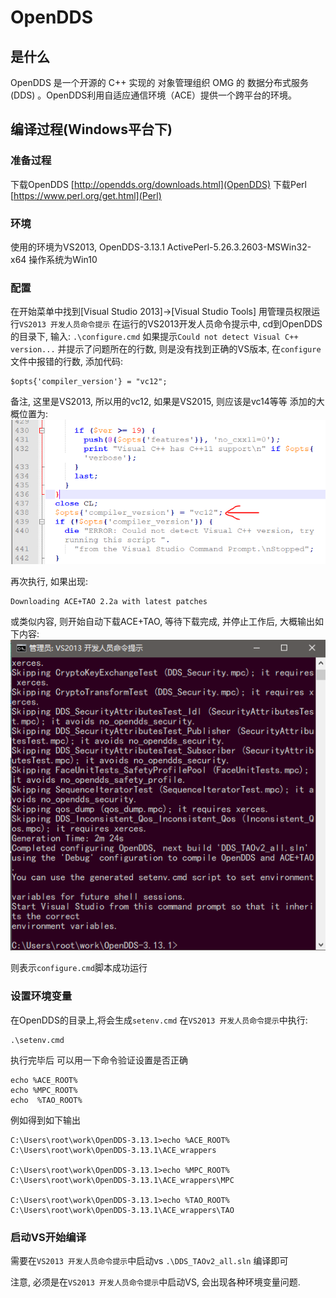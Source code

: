 # OpenDDS
## 是什么
OpenDDS 是一个开源的 C++ 实现的 对象管理组织 OMG 的 数据分布式服务 (DDS) 。OpenDDS利用自适应通信环境（ACE）提供一个跨平台的环境。

## 编译过程(Windows平台下)
### 准备过程
下载OpenDDS [http://opendds.org/downloads.html](OpenDDS)
下载Perl [https://www.perl.org/get.html](Perl)

### 环境
使用的环境为VS2013, OpenDDS-3.13.1
ActivePerl-5.26.3.2603-MSWin32-x64
操作系统为Win10

### 配置
在开始菜单中找到[Visual Studio 2013]->[Visual Studio Tools]
用管理员权限运行`VS2013 开发人员命令提示`
在运行的VS2013开发人员命令提示中, cd到OpenDDS的目录下, 输入:
`.\configure.cmd`
如果提示`Could not detect Visual C++ version...`
并提示了问题所在的行数, 则是没有找到正确的VS版本, 
在`configure`文件中报错的行数, 添加代码:
```
$opts{'compiler_version'} = "vc12";
```
备注, 这里是VS2013, 所以用的vc12, 如果是VS2015, 则应该是vc14等等
添加的大概位置为:
![](_v_images/20190402165536421_17567.png)

再次执行, 如果出现:
```
Downloading ACE+TAO 2.2a with latest patches
```
或类似内容, 则开始自动下载ACE+TAO, 等待下载完成, 并停止工作后, 大概输出如下内容:
![](_v_images/20190402175842145_17658.png)

则表示`configure.cmd`脚本成功运行

### 设置环境变量
在OpenDDS的目录上,将会生成`setenv.cmd`
在`VS2013 开发人员命令提示`中执行:
```
.\setenv.cmd
```
执行完毕后
可以用一下命令验证设置是否正确
```
echo %ACE_ROOT%
echo %MPC_ROOT%
echo  %TAO_ROOT%
```
例如得到如下输出

```
C:\Users\root\work\OpenDDS-3.13.1>echo %ACE_ROOT%
C:\Users\root\work\OpenDDS-3.13.1\ACE_wrappers

C:\Users\root\work\OpenDDS-3.13.1>echo %MPC_ROOT%
C:\Users\root\work\OpenDDS-3.13.1\ACE_wrappers\MPC

C:\Users\root\work\OpenDDS-3.13.1>echo %TAO_ROOT%
C:\Users\root\work\OpenDDS-3.13.1\ACE_wrappers\TAO
```

### 启动VS开始编译
需要在`VS2013 开发人员命令提示`中启动vs
`.\DDS_TAOv2_all.sln`
编译即可

注意, 必须是在`VS2013 开发人员命令提示`中启动VS, 会出现各种环境变量问题.
